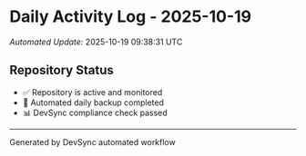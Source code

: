 # Daily Activity Log - 2025-10-19

*Automated Update:* 2025-10-19 09:38:31 UTC

## Repository Status
- ✅ Repository is active and monitored
- 🔄 Automated daily backup completed
- 📊 DevSync compliance check passed

---
Generated by DevSync automated workflow

